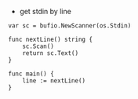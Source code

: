 * get stdin by line

```
var sc = bufio.NewScanner(os.Stdin)

func nextLine() string {
    sc.Scan()
    return sc.Text()
}

func main() {
    line := nextLine()
}
```